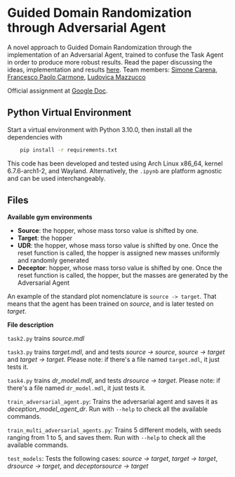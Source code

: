 # Guided Domain Randomization through Adversarial Agent

A novel approach to Guided Domain Randomization through the implementation of an Adversarial Agent, trained to confuse the Task Agent in order to produce more robust results. Read the paper discussing the ideas, implementation and results [here](Paper.pdf). Team members: [Simone Carena](https://github.com/SimoneCarena), [Francesco Paolo Carmone](https://github.com/enfff), [Ludovica Mazzucco](https://github.com/lumazzucco)

Official assignment at [Google Doc](https://docs.google.com/document/d/1wV60fIh1jCifi9O4ID6R61IgQry79ftxOuPJj9JyCow/edit?usp=sharing).

## Python Virtual Environment

Start a virtual environment with Python 3.10.0, then install all the dependencies with

``` bash
    pip install -r requirements.txt
```

This code has been developed and tested using Arch Linux x86_64, kernel 6.7.6-arch1-2, and Wayland. Alternatively, the `.ipynb` are platform agnostic and can be used interchangeably.

## Files

**Available gym environments**

- **Source**: the hopper, whose mass torso value is shifted by one.
- **Target**: the hopper
- **UDR**: the hopper, whose mass torso value is shifted by one. Once the reset function is called, the hopper is assigned new masses uniformly and randomly generated
- **Deceptor**: hopper, whose mass torso value is shifted by one. Once the reset function is called, the hopper, but the masses are generated by the Adversarial Agent

An example of the standard plot nomenclature is `source -> target`. That means that the agent has been trained on *source*, and is later tested on *target*.

**File description**

`task2.py` trains *source.mdl*

`task3.py` trains *target.mdl*, and and tests *source -> source*, *source -> target* and *target -> target*. Please note: if there's a file named `target.mdl`, it just tests it.

`task4.py` trains *dr_model.mdl*, and tests *drsource -> target*. Please note: if there's a file named `dr_model.mdl`, it just tests it.

`train_adversarial_agent.py`: Trains the adversarial agent and saves it as *deception_model_agent_dr*. Run with `--help` to check all the available commands.

`train_multi_adversarial_agents.py`: Trains 5 different models, with seeds ranging from 1 to 5, and saves them. Run with `--help` to check all the available commands.

`test_models`: Tests the following cases: *source -> target*, *target -> target*, *drsource -> target*, and *deceptorsource -> target*
